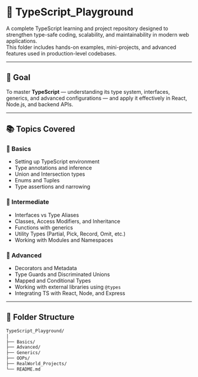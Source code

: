 # 🧩 TypeScript_Playground

A complete TypeScript learning and project repository designed to strengthen type-safe coding, scalability, and maintainability in modern web applications.  
This folder includes hands-on examples, mini-projects, and advanced features used in production-level codebases.

---

## 🎯 Goal
To master **TypeScript** — understanding its type system, interfaces, generics, and advanced configurations — and apply it effectively in React, Node.js, and backend APIs.

---

## 📚 Topics Covered

### 🏁 Basics
- Setting up TypeScript environment  
- Type annotations and inference  
- Union and Intersection types  
- Enums and Tuples  
- Type assertions and narrowing  

### 🧠 Intermediate
- Interfaces vs Type Aliases  
- Classes, Access Modifiers, and Inheritance  
- Functions with generics  
- Utility Types (Partial, Pick, Record, Omit, etc.)  
- Working with Modules and Namespaces  

### 🚀 Advanced
- Decorators and Metadata  
- Type Guards and Discriminated Unions  
- Mapped and Conditional Types  
- Working with external libraries using `@types`  
- Integrating TS with React, Node, and Express  

---

## 🧾 Folder Structure

```bash
TypeScript_Playground/
│
├── Basics/
├── Advanced/
├── Generics/
├── OOPs/
├── RealWorld_Projects/
└── README.md
